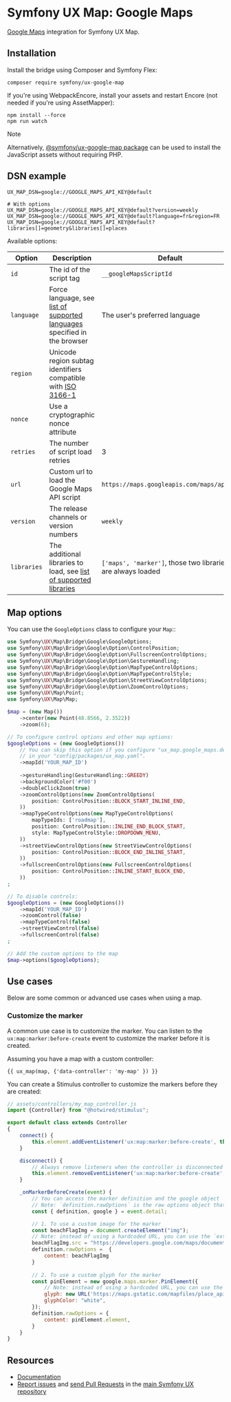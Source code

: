 # Symfony UX Map: Google Maps

[Google Maps](https://developers.google.com/maps/documentation/javascript/overview) integration for Symfony UX Map.

## Installation

Install the bridge using Composer and Symfony Flex:

```shell
composer require symfony/ux-google-map
```

If you're using WebpackEncore, install your assets and restart Encore (not
needed if you're using AssetMapper):

```shell
npm install --force
npm run watch
```

> [!NOTE]
> Alternatively, [@symfony/ux-google-map package](https://www.npmjs.com/package/@symfony/ux-google-map) can be used to install the JavaScript assets without requiring PHP.

## DSN example

```dotenv
UX_MAP_DSN=google://GOOGLE_MAPS_API_KEY@default

# With options
UX_MAP_DSN=google://GOOGLE_MAPS_API_KEY@default?version=weekly
UX_MAP_DSN=google://GOOGLE_MAPS_API_KEY@default?language=fr&region=FR
UX_MAP_DSN=google://GOOGLE_MAPS_API_KEY@default?libraries[]=geometry&libraries[]=places
```

Available options:

| Option      | Description                                                                                                                        | Default                                                     |
|-------------|------------------------------------------------------------------------------------------------------------------------------------|-------------------------------------------------------------|
| `id`        | The id of the script tag                                                                                                           | `__googleMapsScriptId`                                      |
| `language`  | Force language, see [list of supported languages](https://developers.google.com/maps/faq#languagesupport) specified in the browser | The user's preferred language                               |
| `region`    | Unicode region subtag identifiers compatible with [ISO 3166-1](https://en.wikipedia.org/wiki/ISO_3166-1)                           |                                                             |
| `nonce`     | Use a cryptographic nonce attribute                                                                                                |                                                             |
| `retries`   | The number of script load retries                                                                                                  | 3                                                           |
| `url`       | Custom url to load the Google Maps API script                                                                                      | `https://maps.googleapis.com/maps/api/js`                   |
| `version`   | The release channels or version numbers                                                                                            | `weekly`                                                    |
| `libraries` | The additional libraries to load, see [list of supported libraries](https://googlemaps.github.io/js-api-loader/types/Library.html) | `['maps', 'marker']`, those two libraries are always loaded |

## Map options

You can use the `GoogleOptions` class to configure your `Map`::

```php
use Symfony\UX\Map\Bridge\Google\GoogleOptions;
use Symfony\UX\Map\Bridge\Google\Option\ControlPosition;
use Symfony\UX\Map\Bridge\Google\Option\FullscreenControlOptions;
use Symfony\UX\Map\Bridge\Google\Option\GestureHandling;
use Symfony\UX\Map\Bridge\Google\Option\MapTypeControlOptions;
use Symfony\UX\Map\Bridge\Google\Option\MapTypeControlStyle;
use Symfony\UX\Map\Bridge\Google\Option\StreetViewControlOptions;
use Symfony\UX\Map\Bridge\Google\Option\ZoomControlOptions;
use Symfony\UX\Map\Point;
use Symfony\UX\Map\Map;

$map = (new Map())
    ->center(new Point(48.8566, 2.3522))
    ->zoom(6);

// To configure control options and other map options:
$googleOptions = (new GoogleOptions())
    // You can skip this option if you configure "ux_map.google_maps.default_map_id"
    // in your "config/packages/ux_map.yaml".
    ->mapId('YOUR_MAP_ID') 
    
    ->gestureHandling(GestureHandling::GREEDY)
    ->backgroundColor('#f00')
    ->doubleClickZoom(true)
    ->zoomControlOptions(new ZoomControlOptions(
        position: ControlPosition::BLOCK_START_INLINE_END,
    ))
    ->mapTypeControlOptions(new MapTypeControlOptions(
        mapTypeIds: ['roadmap'],
        position: ControlPosition::INLINE_END_BLOCK_START,
        style: MapTypeControlStyle::DROPDOWN_MENU,
    ))
    ->streetViewControlOptions(new StreetViewControlOptions(
        position: ControlPosition::BLOCK_END_INLINE_START,
    ))
    ->fullscreenControlOptions(new FullscreenControlOptions(
        position: ControlPosition::INLINE_START_BLOCK_END,
    ))
;

// To disable controls:
$googleOptions = (new GoogleOptions())
    ->mapId('YOUR_MAP_ID')
    ->zoomControl(false)
    ->mapTypeControl(false)
    ->streetViewControl(false)
    ->fullscreenControl(false)
;

// Add the custom options to the map
$map->options($googleOptions);
```
## Use cases

Below are some common or advanced use cases when using a map.

### Customize the marker

A common use case is to customize the marker. You can listen to the `ux:map:marker:before-create` event to customize the marker before it is created.

Assuming you have a map with a custom controller:
```twig
{{ ux_map(map, {'data-controller': 'my-map' }) }}
```

You can create a Stimulus controller to customize the markers before they are created:
```js
// assets/controllers/my_map_controller.js
import {Controller} from "@hotwired/stimulus";

export default class extends Controller
{
    connect() {
        this.element.addEventListener('ux:map:marker:before-create', this._onMarkerBeforeCreate);
    }

    disconnect() {
        // Always remove listeners when the controller is disconnected
        this.element.removeEventListener('ux:map:marker:before-create', this._onMarkerBeforeCreate);
    }

    _onMarkerBeforeCreate(event) {
        // You can access the marker definition and the google object
        // Note: `definition.rawOptions` is the raw options object that will be passed to the `google.maps.Marker` constructor. 
        const { definition, google } = event.detail;

        // 1. To use a custom image for the marker 
        const beachFlagImg = document.createElement("img");
        // Note: instead of using a hardcoded URL, you can use the `extra` parameter from `new Marker()` (PHP) and access it here with `definition.extra`.
        beachFlagImg.src = "https://developers.google.com/maps/documentation/javascript/examples/full/images/beachflag.png";
        definition.rawOptions =  { 
            content: beachFlagImg
        }
      
        // 2. To use a custom glyph for the marker
        const pinElement = new google.maps.marker.PinElement({
            // Note: instead of using a hardcoded URL, you can use the `extra` parameter from `new Marker()` (PHP) and access it here with `definition.extra`. 
            glyph: new URL('https://maps.gstatic.com/mapfiles/place_api/icons/v2/museum_pinlet.svg'), 
            glyphColor: "white",
        });
        definition.rawOptions = {
            content: pinElement.element,
        }
    }
}
```

## Resources

- [Documentation](https://symfony.com/bundles/ux-map/current/index.html)
- [Report issues](https://github.com/symfony/ux/issues) and
  [send Pull Requests](https://github.com/symfony/ux/pulls)
  in the [main Symfony UX repository](https://github.com/symfony/ux)
